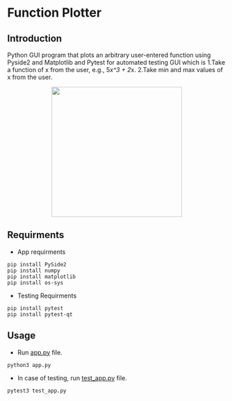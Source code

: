 # Function Plotter

## Introduction
Python GUI program that plots an arbitrary user-entered function using Pyside2 and Matplotlib
and Pytest for automated testing
GUI which is 1.Take a function of x from the user, e.g., 5*x^3 + 2*x.
             2.Take min and max values of x from the user.

<p align="center">
  <img height="300" src="img/App.png">
</p>

## Requirments
* App requirments 
```python3
pip install PySide2
pip install numpy
pip install matplotlib
pip install os-sys
```
* Testing Requirments
```python3
pip install pytest
pip install pytest-qt
```

## Usage

* Run [app.py](app.py) file.
```python3
python3 app.py
```
* In case of testing, run [test_app.py](test_app.py) file.
```python3
pytest3 test_app.py
```
